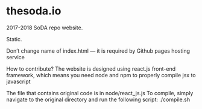 # thesoda.io

2017-2018 SoDA repo website.

Static. 

Don’t change name of index.html — it is required by Github pages hosting service

How to contribute?
The website is designed using react.js front-end framework, which means you need node and npm to properly compile jsx to javascript

The file that contains original code is in node/react_js.js
To compile, simply navigate to the original directory and run the following script:
./compile.sh